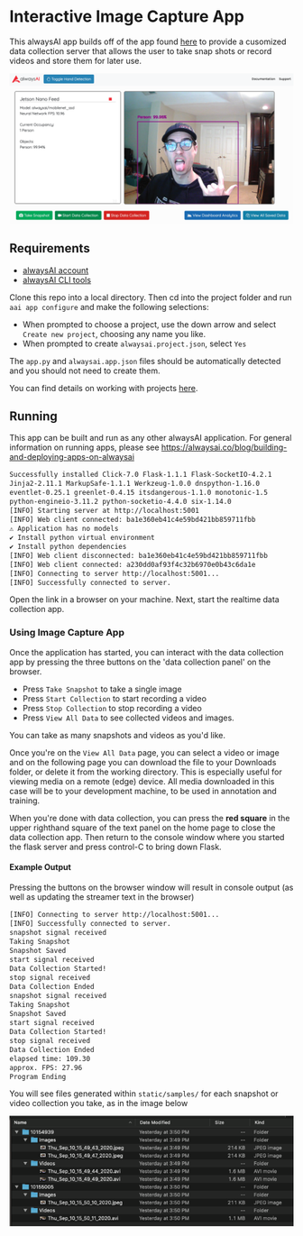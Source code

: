 # Interactive Image Capture App
This alwaysAI app builds off of the app found [here](https://github.com/alwaysai/video-streamer) to provide a cusomized data collection server that allows the user to take snap shots or record videos and store them for later use.

![image](./static/browser_output.png)

## Requirements
- [alwaysAI account](https://alwaysai.co/auth?register=true)
- [alwaysAI CLI tools](https://dashboard.alwaysai.co/docs/getting_started/development_computer_setup.html)

Clone this repo into a local directory. Then cd into the project folder and run `aai app configure` and make the following selections:
- When prompted to choose a project, use the down arrow and select `Create new project`, choosing any name you like.
- When prompted to create `alwaysai.project.json`, select `Yes`

The `app.py` and `alwaysai.app.json` files should be automatically detected and you should not need to create them.

You can find details on working with projects [here](https://alwaysai.co/docs/getting_started/working_with_projects.html).

## Running
This app can be built and run as any other alwaysAI application. For general information on running apps, please see https://alwaysai.co/blog/building-and-deploying-apps-on-alwaysai 


```
Successfully installed Click-7.0 Flask-1.1.1 Flask-SocketIO-4.2.1 Jinja2-2.11.1 MarkupSafe-1.1.1 Werkzeug-1.0.0 dnspython-1.16.0 eventlet-0.25.1 greenlet-0.4.15 itsdangerous-1.1.0 monotonic-1.5 python-engineio-3.11.2 python-socketio-4.4.0 six-1.14.0
[INFO] Starting server at http://localhost:5001
[INFO] Web client connected: ba1e360eb41c4e59bd421bb859711fbb
⚠ Application has no models
✔ Install python virtual environment
✔ Install python dependencies
[INFO] Web client disconnected: ba1e360eb41c4e59bd421bb859711fbb
[INFO] Web client connected: a230dd0af93f4c32b6970e0b43c6da1e
[INFO] Connecting to server http://localhost:5001...
[INFO] Successfully connected to server.
```

Open the link in a browser on your machine. Next, start the realtime data collection app.

### Using Image Capture App

Once the application has started, you can interact with the data collection app by pressing the three buttons on the 'data collection panel' on the browser.
- Press `Take Snapshot` to take a single image
- Press `Start Collection` to start recording a video
- Press `Stop Collection` to stop recording a video
- Press `View All Data` to see collected videos and images.

You can take as many snapshots and videos as you'd like.

Once you're on the `View All Data` page, you can select a video or image and on the following page you can download the file to your Downloads folder, or delete it from the working directory. This is especially useful for viewing media on a remote (edge) device. All media downloaded in this case will be to your development machine, to be used in annotation and training.

When you're done with data collection, you can press the **red square** in the upper righthand square of the text panel on the home page to close the data collection app. Then return to the console window where you started the flask server and press control-C to bring down Flask.

#### Example Output

Pressing the buttons on the browser window will result in console output (as well as updating the streamer text in the browser)

```
[INFO] Connecting to server http://localhost:5001...
[INFO] Successfully connected to server.
snapshot signal received
Taking Snapshot
Snapshot Saved
start signal received
Data Collection Started!
stop signal received
Data Collection Ended
snapshot signal received
Taking Snapshot
Snapshot Saved
start signal received
Data Collection Started!
stop signal received
Data Collection Ended
elapsed time: 109.30
approx. FPS: 27.96
Program Ending
```
You will see files generated within `static/samples/` for each snapshot or video collection you take, as in the image below

![image](./static/folder_output.png)
